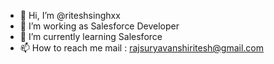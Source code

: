 - 👋 Hi, I’m @riteshsinghxx
- 👀 I’m working as Salesforce Developer
- 🌱 I’m currently learning Salesforce
- 📫 How to reach me mail : rajsuryavanshiritesh@gmail.com

<!---
riteshsinghxx/riteshsinghxx is a ✨ special ✨ repository because its `README.md` (this file) appears on your GitHub profile.
You can click the Preview link to take a look at your changes.
--->
